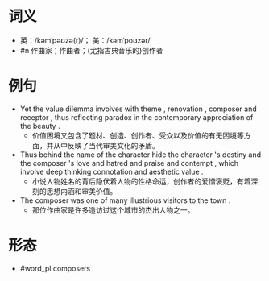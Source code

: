 # 词义
- 英：/kəmˈpəʊzə(r)/； 美：/kəmˈpoʊzər/
- #n 作曲家；作曲者；(尤指古典音乐的)创作者
# 例句
- Yet the value dilemma involves with theme , renovation , composer and receptor , thus reflecting paradox in the contemporary appreciation of the beauty .
	- 价值困境又包含了题材、创造、创作者、受众以及价值的有无困境等方面，并从中反映了当代审美文化的矛盾。
- Thus behind the name of the character hide the character 's destiny and the composer 's love and hatred and praise and contempt , which involve deep thinking connotation and aesthetic value .
	- 小说人物姓名的背后隐伏着人物的性格命运，创作者的爱憎褒贬，有着深刻的思想内涵和审美价值。
- The composer was one of many illustrious visitors to the town .
	- 那位作曲家是许多造访过这个城市的杰出人物之一。
# 形态
- #word_pl composers
